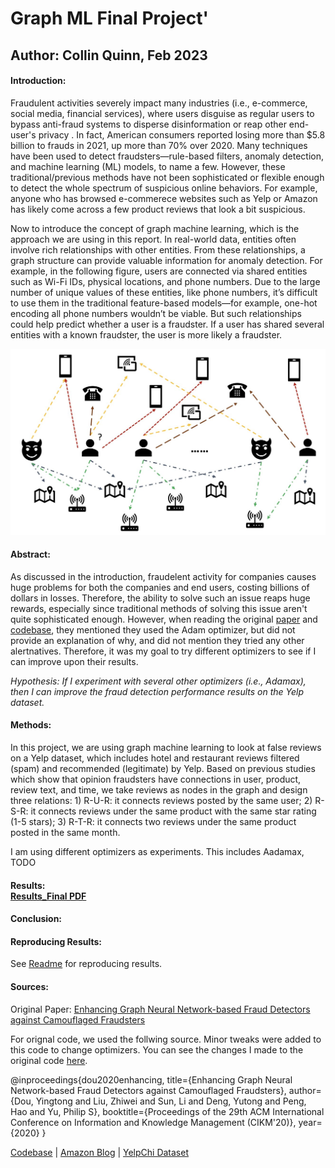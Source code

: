 # Graph ML Final Project'
## Author: Collin Quinn, Feb 2023

#### Introduction: 
Fraudulent activities severely impact many industries (i.e., e-commerce, social media, financial services), where users disguise as regular users to bypass anti-fraud systems to disperse disinformation or reap other end-user's privacy . In fact, American consumers reported losing more than $5.8 billion to frauds in 2021, up more than 70% over 2020. Many techniques have been used to detect fraudsters—rule-based filters, anomaly detection, and machine learning (ML) models, to name a few. However, these traditional/previous methods have not been sophisticated or flexible enough to detect the whole spectrum of suspicious online behaviors. For example, anyone who has browsed e-commerece websites such as Yelp or Amazon has likely come across a few product reviews that look a bit suspicious.

Now to introduce the concept of graph machine learning, which is the approach we are using in this report. In real-world data, entities often involve rich relationships with other entities. From these relationships, a graph structure can provide valuable information for anomaly detection. For example, in the following figure, users are connected via shared entities such as Wi-Fi IDs, physical locations, and phone numbers. Due to the large number of unique values of these entities, like phone numbers, it’s difficult to use them in the traditional feature-based models—for example, one-hot encoding all phone numbers wouldn’t be viable. But such relationships could help predict whether a user is a fraudster. If a user has shared several entities with a known fraudster, the user is more likely a fraudster.

![Screenshot](image001.jpg)

#### Abstract:
As discussed in the introduction, fraudelent activity for companies causes huge problems for both the companies and end users, costing billions of dollars in losses. Therefore, the ability to solve such an issue reaps huge rewards, especially since traditional methods of solving this issue aren't quite sophisticated enough. However, when reading the original [paper](https://arxiv.org/pdf/2008.08692.pdf) and [codebase](https://github.com/YingtongDou/CARE-GNN), they mentioned they used the Adam optimizer, but did not provide an explanation of why, and did not mention they tried any other alertnatives. Therefore, it was my goal to try different optimizers to see if I can improve upon their results. 

*Hypothesis: If I experiment with several other optimizers (i.e., Adamax), then I can improve the fraud detection performance results on the Yelp dataset.* 

#### Methods:
In this project, we are using graph machine learning to look at false reviews on a Yelp dataset, which includes hotel and restaurant reviews filtered (spam) and recommended (legitimate) by Yelp. Based on previous studies which show that opinion fraudsters have connections in user, product, review text, and time, we take reviews as nodes in the graph and design three relations: 1) R-U-R: it connects reviews posted by the same user; 2) R-S-R: it connects reviews under the same product with the same star rating (1-5 stars); 3) R-T-R: it connects two reviews under the same product posted in the same month.

I am using different optimizers as experiments. This includes Aadamax, TODO


#### Results: <br> [Results_Final PDF](https://github.com/ryn8raun248/GraphML_Final_Project/blob/main/Results_Final.pdf)


#### Conclusion:


#### Reproducing Results:
See [Readme](https://github.com/ryn8raun248/GraphML_Final_Project/tree/main/code#running) for reproducing results. 


#### Sources:

Original Paper: [Enhancing Graph Neural Network-based Fraud Detectors against Camouflaged Fraudsters](https://arxiv.org/pdf/2008.08692.pdf)

For orignal code, we used the follwing source. Minor tweaks were added to this code to change optimizers. You can see the changes I made to the original code [here](https://github.com/ryn8raun248/GraphML_Final_Project/commit/138e66a31973531d9f3211dcd14a2f137404dcc2).

@inproceedings{dou2020enhancing,
  title={Enhancing Graph Neural Network-based Fraud Detectors against Camouflaged Fraudsters},
  author={Dou, Yingtong and Liu, Zhiwei and Sun, Li and Deng, Yutong and Peng, Hao and Yu, Philip S},
  booktitle={Proceedings of the 29th ACM International Conference on Information and Knowledge Management (CIKM'20)},
  year={2020}
}

[Codebase](https://github.com/YingtongDou/CARE-GNN) |
[Amazon Blog](https://aws.amazon.com/blogs/machine-learning/build-a-gnn-based-real-time-fraud-detection-solution-using-amazon-sagemaker-amazon-neptune-and-the-deep-graph-library/) |
[YelpChi Dataset](https://paperswithcode.com/dataset/yelpchi)

